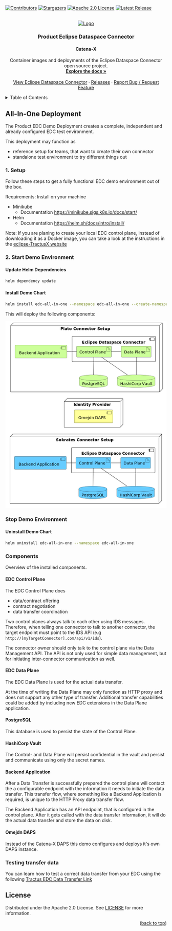 <a name="readme-top"></a>

<!-- Project Shields -->
[![Contributors][contributors-shield]][contributors-url]
[![Stargazers][stars-shield]][stars-url]
[![Apache 2.0 License][license-shield]][license-url]
[![Latest Release][release-shield]][release-url]

<!-- PROJECT LOGO -->
<br />
<div align="center">
  <a href="https://github.com/eclipse-dataspaceconnector/DataSpaceConnector">
    <img src="https://github.com/eclipse-dataspaceconnector/DataSpaceConnector/raw/main/docs/_media/icon.png" alt="Logo" width="80" height="80">
  </a>

<h3 align="center">Product Eclipse Dataspace Connector</h3>
<h4 align="center">Catena-X</h4>

  <p align="center">
    Container images and deployments of the Eclipse Dataspace Connector open source project.
    <br />
    <a href="https://github.com/eclipse-tractusx/tractusx-edc/tree/feature/update-readme-md/docs"><strong>Explore the docs »</strong></a>
    <br />
    <br />
    <a href="https://github.com/eclipse-dataspaceconnector/DataSpaceConnector">View Eclipse Dataspace Connector</a>
    ·
    <a href="https://github.com/eclipse-tractusx/tractusx-edc/releases">Releases</a>
    ·
    <a href="https://jira.catena-x.net/projects/A1IDSC/summary">Report Bug / Request Feature</a>
  </p>
</div>

<!-- TABLE OF CONTENTS -->
<details>
  <summary>Table of Contents</summary>
  <ol>
    <li>
      <a href="#about-the-project">About The Project</a>
    </li>
    <li>
      <a href="#inventory">Inventory</a>
    </li>
    <li>
      <a href="#getting-started">Getting Started</a>
      <ul>
        <li><a href="#build">Build</a></li>
      </ul>
    </li>
    <li><a href="#license">License</a></li>
  </ol>
</details>

## All-In-One Deployment

The Product EDC Demo Deployment creates a complete, independent and already configured EDC test environment.

This deployment may function as

- reference setup for teams, that want to create their own connector
- standalone test environment to try different things out

### 1. Setup

Follow these steps to get a fully functional EDC demo environment out of the box.

Requirements: Install on your machine

- Minikube
    - Documentation <https://minikube.sigs.k8s.io/docs/start/>
- Helm
    - Documentation <https://helm.sh/docs/intro/install/>

Note: If you are planing to create your local EDC control plane, instead of downloading it as a Docker image, you
can take a look at the instructions in the [eclipse-TractusX website](https://eclipse-tractusx.github.io/docs/kits/product-edc/docs/kit/operation-view/page03_local_setup_controlplane)

### 2. Start Demo Environment

#### Update Helm Dependencies

```bash
helm dependency update
```

#### Install Demo Chart

```bash
helm install edc-all-in-one --namespace edc-all-in-one --create-namespace .
```

This will deploy the following components:

![Deployed Components](./resources/deployed_components_all_in_one.png)

### Stop Demo Environment

#### Uninstall Demo Chart

```bash
helm uninstall edc-all-in-one --namespace edc-all-in-one
```

### Components

Overview of the installed components.

#### EDC Control Plane

The EDC Control Plane does

- data/contract offering
- contract negotiation
- data transfer coordination

Two control planes always talk to each other using IDS messages. Therefore, when telling one connector to talk to
another connector, the target endpoint must point to the IDS API (e.g `http://[myTargetConnector].com/api/v1/ids`).

The connector owner should only talk to the control plane via the Data Management API. The API is not only used for
simple data management, but for initiating inter-connector communication as well.

#### EDC Data Plane

The EDC Data Plane is used for the actual data transfer.

At the time of writing the Data Plane may only function as HTTP proxy and does not support any other type of
transfer. Additional transfer capabilities could be added by including new EDC extensions in the Data Plane application.

#### PostgreSQL

This database is used to persist the state of the Control Plane.

#### HashiCorp Vault

The Control- and Data Plane will persist confidential in the vault and persist and communicate using only the secret
names.

#### Backend Application

After a Data Transfer is successfully prepared the control plane will contact the a configurable endpoint with the
information it needs to initiate the data transfer. This transfer flow, where something like a Backend Application is
required, is unique to the HTTP Proxy data transfer flow.

The Backend Application has an API endpoint, that is configured in the control plane. After it gets called with the data
transfer information, it will do the actual data transfer and store the data on disk.

#### Omejdn DAPS

Instead of the Catena-X DAPS this demo configures and deploys it's own DAPS instance.

### Testing transfer data

You can learn how to test a correct data transfer from your EDC using the following [Tractus EDC Data Transfer Link](https://eclipse-tractusx.github.io/docs/kits/product-edc/docs/samples/Transfer%20Data)

## License

Distributed under the Apache 2.0 License. See [LICENSE](https://github.com/eclipse-tractusx/tractusx-edc/blob/main/LICENSE) for more information.

<p align="right">(<a href="#readme-top">back to top</a>)</p>

<!-- MARKDOWN LINKS & IMAGES -->
<!-- https://www.markdownguide.org/basic-syntax/#reference-style-links -->
[contributors-shield]: https://img.shields.io/github/contributors/eclipse-tractusx/tractusx-edc.svg?style=for-the-badge
[contributors-url]: https://github.com/eclipse-tractusx/tractusx-edc/graphs/contributors
[stars-shield]: https://img.shields.io/github/stars/eclipse-tractusx/tractusx-edc.svg?style=for-the-badge
[stars-url]: https://github.com/eclipse-tractusx/tractusx-edc/stargazers
[license-shield]: https://img.shields.io/github/license/eclipse-tractusx/tractusx-edc.svg?style=for-the-badge
[license-url]: https://github.com/eclipse-tractusx/tractusx-edc/blob/main/LICENSE
[release-shield]: https://img.shields.io/github/v/release/eclipse-tractusx/tractusx-edc.svg?style=for-the-badge
[release-url]: https://github.com/eclipse-tractusx/tractusx-edc/releases
